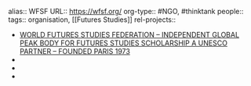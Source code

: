 alias:: WFSF
URL:: https://wfsf.org/
org-type:: #NGO, #thinktank
people::
tags:: organisation, [[Futures Studies]]
rel-projects::

- [WORLD FUTURES STUDIES FEDERATION – INDEPENDENT GLOBAL PEAK BODY FOR FUTURES STUDIES SCHOLARSHIP A UNESCO PARTNER – FOUNDED PARIS 1973](https://wfsf.org/)
-
-
-
